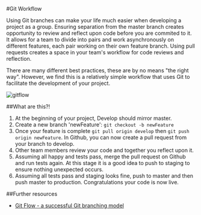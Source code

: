 #Git Workflow

Using Git branches can make your life much easier when developing a project as a group. Ensuring separation from the master branch creates opportunity to review and reflect upon code before you are commited to it. It allows for a team to divide into pairs and work asynchronously on different features, each pair working on their own feature branch. Using pull requests creates a space in your team's workflow for code reviews and reflection.

There are many different best practices, these are by no means "the right way". However, we find this is a relatively simple workflow that uses Git to facilitate the development of your project.

![gitflow](https://github.com/makersacademy/course/blob/master/images/gitflow.png)

##What are this?!

1. At the beginning of your project, Develop should mirror master. 
2. Create a new branch 'newFeature': ``` git checkout -b newFeature ```
3. Once your feature is complete ``` git pull origin develop ``` then ``` git push origin newFeature ```. In Github, you can now create a pull request from your branch to develop.
4. Other team members review your code and together you reflect upon it.
5. Assuming all happy and tests pass, merge the pull request on Github and run tests again. At this stage it is a good idea to push to staging to ensure nothing unexpected occurs.
6. Assuming all tests pass and staging looks fine, push to master and then push master to production. Congratulations your code is now live.

##Further resources

* [Git Flow - a successful Git branching model](http://nvie.com/posts/a-successful-git-branching-model/)

